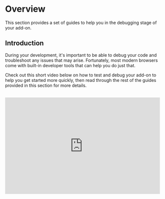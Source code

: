 # Overview

This section provides a set of guides to help you in the debugging stage of your add-on. 

## Introduction

During your development, it's important to be able to debug your code and troubleshoot any issues that may arise. Fortunately, most modern browsers come with built-in developer tools that can help you do just that.

Check out this short video below on how to test and debug your add-on to help you get started more quickly, then read through the rest of the guides provided in this section for more details.<br/><br/>

<div style="display: flex; justify-content: center;">
    <iframe width="560" height="315" src="https://www.youtube.com/embed/XefQbfVOqto?si=VSxAEXYo-X2_pXMi" title="Testing and Debugging" frameborder="0" allow="accelerometer; autoplay; clipboard-write; encrypted-media; gyroscope; picture-in-picture; web-share" allowfullscreen></iframe>
</div>
